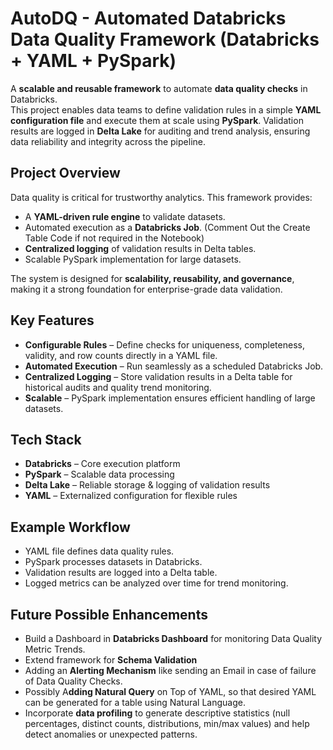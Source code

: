 # AutoDQ - Automated Databricks Data Quality Framework (Databricks + YAML + PySpark)

A **scalable and reusable framework** to automate **data quality checks** in Databricks.  
This project enables data teams to define validation rules in a simple **YAML configuration file** and execute them at scale using **PySpark**. Validation results are logged in **Delta Lake** for auditing and trend analysis, ensuring data reliability and integrity across the pipeline.  


## Project Overview
Data quality is critical for trustworthy analytics. This framework provides:  
- A **YAML-driven rule engine** to validate datasets.  
- Automated execution as a **Databricks Job**.  (Comment Out the Create Table Code if not required in the Notebook)
- **Centralized logging** of validation results in Delta tables.  
- Scalable PySpark implementation for large datasets.  

The system is designed for **scalability, reusability, and governance**, making it a strong foundation for enterprise-grade data validation.  

## Key Features
- **Configurable Rules** – Define checks for uniqueness, completeness, validity, and row counts directly in a YAML file.  
- **Automated Execution** – Run seamlessly as a scheduled Databricks Job.  
- **Centralized Logging** – Store validation results in a Delta table for historical audits and quality trend monitoring.  
- **Scalable** – PySpark implementation ensures efficient handling of large datasets.  

##  Tech Stack
- **Databricks** – Core execution platform  
- **PySpark** – Scalable data processing  
- **Delta Lake** – Reliable storage & logging of validation results  
- **YAML** – Externalized configuration for flexible rules  

## Example Workflow
- YAML file defines data quality rules.
- PySpark processes datasets in Databricks.
- Validation results are logged into a Delta table.
- Logged metrics can be analyzed over time for trend monitoring.

## Future Possible Enhancements
- Build a Dashboard in **Databricks Dashboard** for monitoring Data Quality Metric Trends.
- Extend framework for **Schema Validation**
- Adding an **Alerting Mechanism** like sending an Email in case of failure of Data Quality Checks.
- Possibly A**dding Natural Query** on Top of YAML, so that desired YAML can be generated for a table using Natural Language.
- Incorporate **data profiling** to generate descriptive statistics (null percentages, distinct counts, distributions, min/max values) and help detect anomalies or unexpected patterns.
